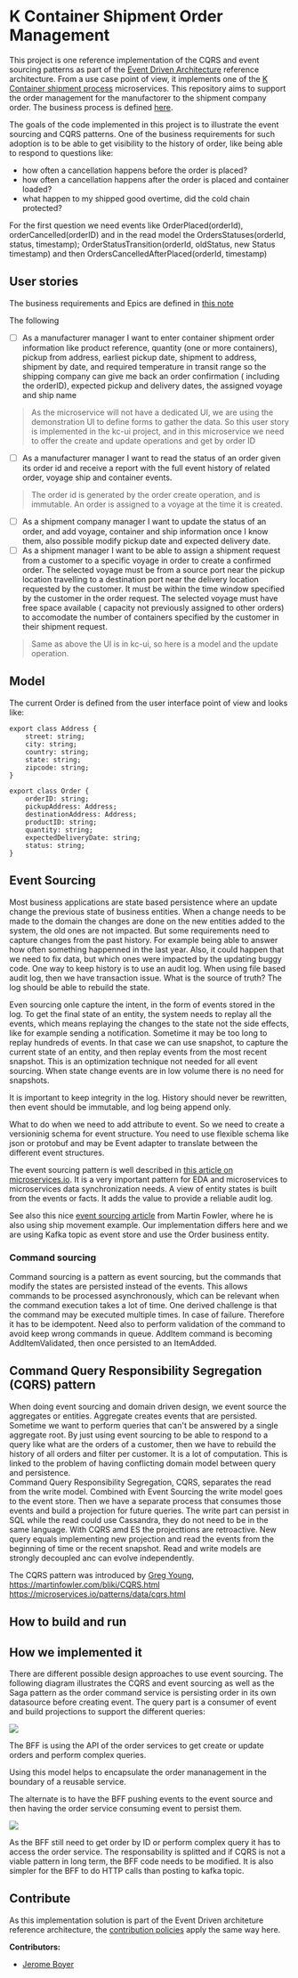 # K Container Shipment Order Management

This project is one reference implementation of the CQRS and event sourcing patterns as part of the [Event Driven Architecture](https://github.com/ibm-cloud-architecture/refarch-eda) reference architecture. From a use case point of view, it implements one of the [K Container shipment process](https://github.com/ibm-cloud-architecture/refarch-kc) microservices. This repository aims to support the order management for the manufactorer to the shipment company order. The business process is defined [here](https://github.com/ibm-cloud-architecture/refarch-kc/blob/master/analysis/readme.md).

The goals of the code implemented in this project is to illustrate the event sourcing and CQRS patterns. One of the business requirements for such adoption is to be able to get visibility to the history of order, like being able to respond to questions like:

* how often a cancellation happens before the order is placed?
* how often a cancellation happens after the order is placed and container loaded?
* what happen to my shipped good overtime, did the cold chain protected?

For the first question we need events like OrderPlaced(orderId), orderCancelled(orderID) and in the read model the OrdersStatuses(orderId, status, timestamp); OrderStatusTransition(orderId, oldStatus, new Status timestamp) and then OrdersCancelledAfterPlaced(orderId, timestamp)

## User stories
The business requirements and Epics are defined in [this note](https://github.com/ibm-cloud-architecture/refarch-kc#orders-microservice-place-shipment-order---user-story)

The following 
- [ ] As a manufacturer manager I want to enter container shipment order information like product reference, quantity (one or more containers),  pickup from address, earliest pickup date, shipment to address,  shipment by date, and required temperature in transit range so the shipping company can give me back an order confirmation ( including the orderID), expected pickup and delivery dates, the assigned voyage and ship name
> As the microservice will not have a dedicated UI, we are using the demonstration UI to define forms to gather the data. So this user story is implemented in the kc-ui project, and in this microservice we need to offer the create and update operations and get by order ID
- [ ] As a manufacturer manager I want to read the status of an order given its order id and receive a report with the full event history of related order, voyage ship and container events. 
> The order id is generated by the order create operation, and is immutable. An order is assigned to a voyage at the time it is created.
- [ ] As a shipment company manager I want to update the status of an order, and add voyage, container and ship information once I know them, also possible modify pickup date and expected delivery date.
- [ ] As a shipment manager I want to be able to assign a shipment request from a customer to a specific voyage in order to create a confirmed order. The selected voyage must be from a source port near the pickup location travelling to a destination port near the delivery location requested by the customer.  It must be within the time window specified by the customer in the order request.  The selected voyage must have free space available ( capacity not previously assigned to other orders) to accomodate the number of containers specified by the customer in their shipment request.  
> Same as above the UI is in kc-ui, so here is a model and the update operation.

## Model

The current Order is defined from the user interface point of view and looks like:
```
export class Address {
    street: string;
    city: string;
    country: string;
    state: string;
    zipcode: string;
}

export class Order {
    orderID: string;
    pickupAddress: Address;
    destinationAddress: Address;
    productID: string;
    quantity: string;
    expectedDeliveryDate: string;
    status: string;
}
```

## Event Sourcing

Most business applications are state based persistence where an update change the previous state of business entities. When a change needs to be made to the domain the changes are done on the new entities added to the system, the old ones are not impacted. But some requirements need to capture changes from the past history. For example being able to answer how often something happenned in the last year. Also, it could happen that we need to fix data, but which ones were impacted by the updating buggy code.
One way to keep history is to use an audit log. When using file based audit log, then we have transaction issue. What is the source of truth? The log should be able to rebuild the state.

Even sourcing onle capture the intent, in the form of events stored in the log. To get the final state of an entity, the system needs to replay all the events, which means replaying the changes to the state not the side effects, like for example sending a notification. Sometime it may be too long to replay hundreds of events. In that case we can use snapshot, to capture the current state of an entity, and then replay events from the most recent snapshot. This is an optimization technique not needed for all event sourcing. When state change events are in low volume there is no need for snapshots.

It is important to keep integrity in the log. History should never be rewritten, then event should be immutable, and log being append only.

What to do when we need to add attribute to event. So we need to create a versioninig schema for event structure. You need to use flexible schema like json or protobuf and may be Event adapter to translate between the different event structures.

The event sourcing pattern is well described in [this article on microservices.io](https://microservices.io/patterns/data/event-sourcing.html). It is a very important pattern for EDA and microservices to microservices data synchronization needs. A view of entity states is built from the events or facts. It adds the value to provide a reliable audit log.

See also this nice [event sourcing article](https://martinfowler.com/eaaDev/EventSourcing.html) from Martin Fowler, where he is also using ship movement example. Our implementation differs here and we are using Kafka topic as event store and use the Order business entity.

### Command sourcing

Command sourcing is a pattern as event sourcing, but the commands that modify the states are persisted instead of the events. This allows commands to be processed asynchronously, which can be relevant when the command execution takes a lot of time.
One derived challenge is that the command may be executed multiple times. In case of failure. Therefore it has to be idempotent. Need also to perform validation of the command to avoid keep wrong commands in queue. AddItem command is becoming AddItemValidated, then once persisted to an ItemAdded. 

## Command Query Responsibility Segregation (CQRS) pattern

When doing event sourcing and domain driven design, we event source the aggregates or entities. Aggregate creates events that are persisted. Sometime we want to perform queries that can't be answered by a single aggregate root. By just using event sourcing to be able to respond to a query like what are the orders of a customer, then we have to rebuild the history of all orders and filter per customer. It is a lot of computation. This is linked to the problem of having conflicting domain model between query and persistence.  
Command Query Responsibility Segregation, CQRS, separates the read from the write model. Combined with Event Sourcing the write model goes to the event store. Then we have a separate process that consumes those events and build a projection for future queries. The write part can persist in SQL while the read could use Cassandra, they do not need to be in the same language. With CQRS amd ES the projecttions are retroactive. New query equals implementing new projection and read the events from the beginning of time or the recent snapshot. Read and write models are strongly decoupled anc can evolve independently.

The CQRS pattern was introduced by [Greg Young](https://www.youtube.com/watch?v=JHGkaShoyNs), https://martinfowler.com/bliki/CQRS.html https://microservices.io/patterns/data/cqrs.html


## How to build and run

## How we implemented it

There are different possible design approaches to use event sourcing. The following diagram illustrates the CQRS and event sourcing as well as the Saga pattern as the order command service is persisting order in its own datasource before creating event. The query part is a consumer of event and build projections to support the different queries:

![](docs/order-ms-cqrs-es.png)

The BFF is using the API of the order services to get create or update orders and perform complex queries. 

Using this model helps to encapsulate the order mananagement in the boundary of a reusable service.

The alternate is to have the BFF pushing events to the event source and then having the order service consuming event to persist them.

![](docs/bff-es-cqrs.png)

As the BFF still need to get order by ID or perform complex query it has to access the order service. The responsability is splitted and if CQRS is not a viable pattern in long term, the BFF code needs to be modified. It is also simpler for the BFF to do HTTP calls than posting to kafka topic.

## Contribute

As this implementation solution is part of the Event Driven architeture reference architecture, the [contribution policies](./CONTRIBUTING.md) apply the same way here.

**Contributors:**
* [Jerome Boyer](https://www.linkedin.com/in/jeromeboyer/)

